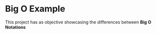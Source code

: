 # Big O Example

This project has as objective showcasing the differences between **Big O Notations**
